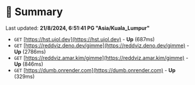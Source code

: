 # 📖 Summary
Last updated: **21/8/2024, 6:51:41 PG "Asia/Kuala_Lumpur"**

- `GET` [https://hst.ujol.dev](https://hst.ujol.dev) - **Up** (687ms)
- `GET` [https://reddviz.deno.dev/gimme](https://reddviz.deno.dev/gimme) - **Up** (2786ms)
- `GET` [https://reddviz.amar.kim/gimme](https://reddviz.amar.kim/gimme) - **Up** (846ms)
- `GET` [https://dumb.onrender.com](https://dumb.onrender.com) - **Up** (329ms)
